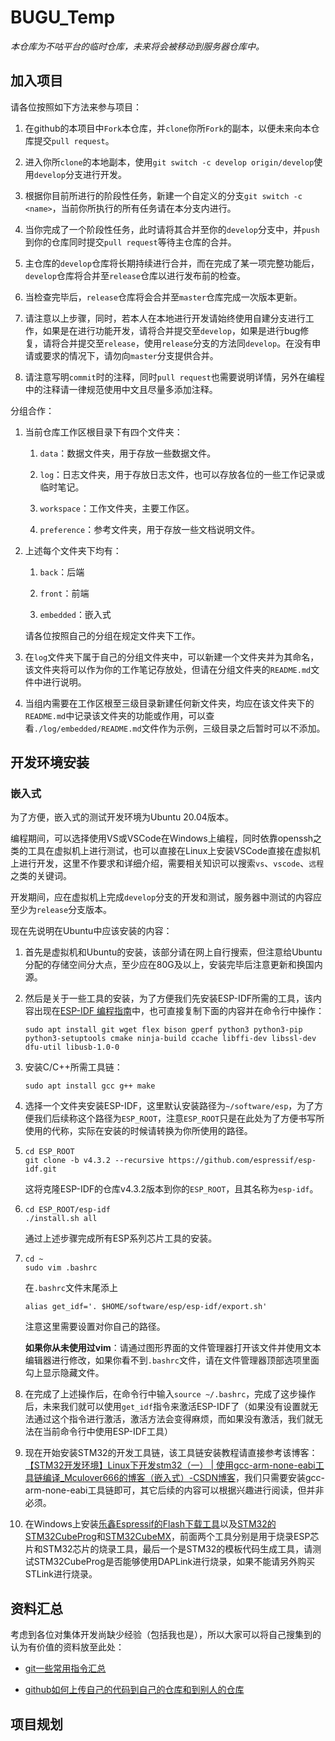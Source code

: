 # BUGU_Temp

*本仓库为不咕平台的临时仓库，未来将会被移动到服务器仓库中。*

## 加入项目

请各位按照如下方法来参与项目：

1. 在github的本项目中`Fork`本仓库，并`clone`你所`Fork`的副本，以便未来向本仓库提交`pull request`。

2. 进入你所`clone`的本地副本，使用`git switch -c develop origin/develop`使用`develop`分支进行开发。

3. 根据你目前所进行的阶段性任务，新建一个自定义的分支`git switch -c <name>`，当前你所执行的所有任务请在本分支内进行。

4. 当你完成了一个阶段性任务，此时请将其合并至你的`develop`分支中，并`push`到你的仓库同时提交`pull request`等待主仓库的合并。

5. 主仓库的`develop`仓库将长期持续进行合并，而在完成了某一项完整功能后，`develop`仓库将合并至`release`仓库以进行发布前的检查。

6. 当检查完毕后，`release`仓库将会合并至`master`仓库完成一次版本更新。

7. 请注意以上步骤，同时，若本人在本地进行开发请始终使用自建分支进行工作，如果是在进行功能开发，请将合并提交至`develop`，如果是进行bug修复，请将合并提交至`release`，使用`release`分支的方法同`develop`。在没有申请或要求的情况下，请勿向`master`分支提供合并。

8. 请注意写明`commit`时的注释，同时`pull request`也需要说明详情，另外在编程中的注释请一律规范使用中文且尽量多添加注释。

分组合作：

1. 当前仓库工作区根目录下有四个文件夹：
   
   1. `data`：数据文件夹，用于存放一些数据文件。
   
   2. `log`：日志文件夹，用于存放日志文件，也可以存放各位的一些工作记录或临时笔记。
   
   3. `workspace`：工作文件夹，主要工作区。
   
   4. `preference`：参考文件夹，用于存放一些文档说明文件。

2. 上述每个文件夹下均有：
   
   1. `back`：后端
   
   2. `front`：前端
   
   3. `embedded`：嵌入式
   
   请各位按照自己的分组在规定文件夹下工作。

3. 在`log`文件夹下属于自己的分组文件夹中，可以新建一个文件夹并为其命名，该文件夹将可以作为你的工作笔记存放处，但请在分组文件夹的`README.md`文件中进行说明。

4. 当组内需要在工作区根至三级目录新建任何新文件夹，均应在该文件夹下的`README.md`中记录该文件夹的功能或作用，可以查看`./log/embedded/README.md`文件作为示例，三级目录之后暂时可以不添加。

## 开发环境安装

### 嵌入式

为了方便，嵌入式的测试开发环境为Ubuntu 20.04版本。

编程期间，可以选择使用VS或VSCode在Windows上编程，同时依靠openssh之类的工具在虚拟机上进行测试，也可以直接在Linux上安装VSCode直接在虚拟机上进行开发，这里不作要求和详细介绍，需要相关知识可以搜索`vs`、`vscode`、`远程`之类的关键词。

开发期间，应在虚拟机上完成`develop`分支的开发和测试，服务器中测试的内容应至少为`release`分支版本。

现在先说明在Ubuntu中应该安装的内容：

1. 首先是虚拟机和Ubuntu的安装，该部分请在网上自行搜索，但注意给Ubuntu分配的存储空间分大点，至少应在80G及以上，安装完毕后注意更新和换国内源。

2. 然后是关于一些工具的安装，为了方便我们先安装ESP-IDF所需的工具，该内容出现在[ESP-IDF 编程指南](https://docs.espressif.com/projects/esp-idf/zh_CN/v4.3.2/esp32/index.html)中，也可直接复制下面的内容并在命令行中操作：
   
   ```shell
   sudo apt install git wget flex bison gperf python3 python3-pip python3-setuptools cmake ninja-build ccache libffi-dev libssl-dev dfu-util libusb-1.0-0
   ```

3. 安装C/C++所需工具链：
   
   ```shell
   sudo apt install gcc g++ make
   ```

4. 选择一个文件夹安装ESP-IDF，这里默认安装路径为`~/software/esp`，为了方便我们后续称这个路径为`ESP_ROOT`，注意`ESP_ROOT`只是在此处为了方便书写所使用的代称，实际在安装的时候请转换为你所使用的路径。

5. ```shell
   cd ESP_ROOT
   git clone -b v4.3.2 --recursive https://github.com/espressif/esp-idf.git
   ```
   
   这将克隆ESP-IDF的仓库v4.3.2版本到你的`ESP_ROOT`，且其名称为`esp-idf`。

6. ```shell
   cd ESP_ROOT/esp-idf
   ./install.sh all
   ```
   
   通过上述步骤完成所有ESP系列芯片工具的安装。

7. ```shell
   cd ~
   sudo vim .bashrc
   ```
   
   在`.bashrc`文件末尾添上
   
   `alias get_idf='. $HOME/software/esp/esp-idf/export.sh'`
   
   注意这里需要设置对你自己的路径。
   
   **如果你从未使用过vim**：请通过图形界面的文件管理器打开该文件并使用文本编辑器进行修改，如果你看不到`.bashrc`文件，请在文件管理器顶部选项里面勾上显示隐藏文件。

8. 在完成了上述操作后，在命令行中输入`source ~/.bashrc`，完成了这步操作后，未来我们就可以使用`get_idf`指令来激活ESP-IDF了（如果没有设置就无法通过这个指令进行激活，激活方法会变得麻烦，而如果没有激活，我们就无法在当前命令行中使用ESP-IDF工具）

9. 现在开始安装STM32的开发工具链，该工具链安装教程请直接参考该博客：[【STM32开发环境】Linux下开发stm32（一） | 使用gcc-arm-none-eabi工具链编译_Mculover666的博客（嵌入式）-CSDN博客](https://blog.csdn.net/Mculover666/article/details/84888539)，我们只需要安装gcc-arm-none-eabi工具链即可，其它后续的内容可以根据兴趣进行阅读，但并非必须。

10. 在Windows上安装[乐鑫Espressif的Flash下载工具](https://www.espressif.com/zh-hans/support/download/other-tools)以及[STM32的STM32CubeProg](https://www.st.com/zh/development-tools/stm32cubeprog.html)和[STM32CubeMX](https://www.st.com/zh/development-tools/stm32cubemx.html)，前面两个工具分别是用于烧录ESP芯片和STM32芯片的烧录工具，最后一个是STM32的模板代码生成工具，请测试STM32CubeProg是否能够使用DAPLink进行烧录，如果不能请另外购买STLink进行烧录。

## 资料汇总

考虑到各位对集体开发尚缺少经验（包括我也是），所以大家可以将自己搜集到的认为有价值的资料放至此处：

- [git一些常用指令汇总](https://yunwuhai.blog.csdn.net/article/details/122515950)

- [github如何上传自己的代码到自己的仓库和到别人的仓库](https://blog.csdn.net/weixin_43851149/article/details/107283174)

## 项目规划